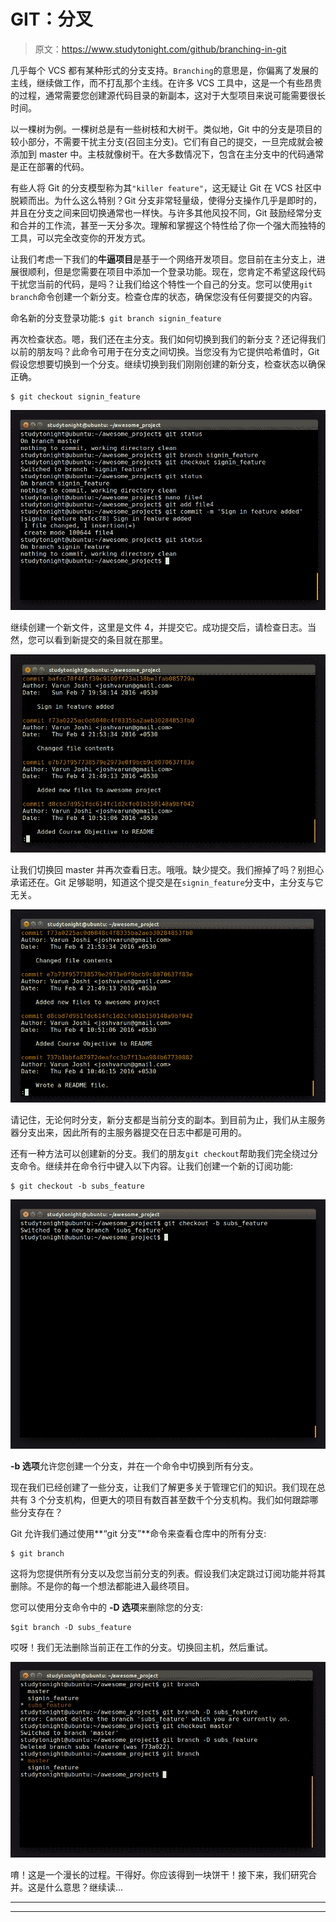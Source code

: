 # GIT：分叉

> 原文：<https://www.studytonight.com/github/branching-in-git>

几乎每个 VCS 都有某种形式的分支支持。`Branching`的意思是，你偏离了发展的主线，继续做工作，而不打乱那个主线。在许多 VCS 工具中，这是一个有些昂贵的过程，通常需要您创建源代码目录的新副本，这对于大型项目来说可能需要很长时间。

以一棵树为例。一棵树总是有一些树枝和大树干。类似地，Git 中的分支是项目的较小部分，不需要干扰主分支(召回主分支)。它们有自己的提交，一旦完成就会被添加到 master 中。主枝就像树干。在大多数情况下，包含在主分支中的代码通常是正在部署的代码。

有些人将 Git 的分支模型称为其`"killer feature"`，这无疑让 Git 在 VCS 社区中脱颖而出。为什么这么特别？Git 分支非常轻量级，使得分支操作几乎是即时的，并且在分支之间来回切换通常也一样快。与许多其他风投不同，Git 鼓励经常分支和合并的工作流，甚至一天分多次。理解和掌握这个特性给了你一个强大而独特的工具，可以完全改变你的开发方式。

让我们考虑一下我们的**牛逼项目**是基于一个网络开发项目。您目前在主分支上，进展很顺利，但是您需要在项目中添加一个登录功能。现在，您肯定不希望这段代码干扰您当前的代码，是吗？让我们给这个特性一个自己的分支。您可以使用`git branch`命令创建一个新分支。检查仓库的状态，确保您没有任何要提交的内容。

命名新的分支登录功能:`$ git branch signin_feature`

再次检查状态。嗯，我们还在主分支。我们如何切换到我们的新分支？还记得我们以前的朋友吗？此命令可用于在分支之间切换。当您没有为它提供哈希值时，Git 假设您想要切换到一个分支。继续切换到我们刚刚创建的新分支，检查状态以确保正确。

```
$ git checkout signin_feature
```

![Creating a Branch in Git](img/3a916de532d893fe10a76bac5c0bf597.png)

继续创建一个新文件，这里是文件 4，并提交它。成功提交后，请检查日志。当然，您可以看到新提交的条目就在那里。

![Branching Out](img/3163a5a652f49aa891b33eab14981df0.png)

让我们切换回 master 并再次查看日志。哦哦。缺少提交。我们擦掉了吗？别担心承诺还在。Git 足够聪明，知道这个提交是在`signin_feature`分支中，主分支与它无关。

![Branching out](img/82541d805f2f05dd639ada2ad8d08a1d.png)

请记住，无论何时分支，新分支都是当前分支的副本。到目前为止，我们从主服务器分支出来，因此所有的主服务器提交在日志中都是可用的。

还有一种方法可以创建新的分支。我们的朋友`git checkout`帮助我们完全绕过分支命令。继续并在命令行中键入以下内容。让我们创建一个新的订阅功能:

```
$ git checkout -b subs_feature
```

![Switching to a different branch in Git](img/b2853fa75c8cec80e17bf0f05cb81c4a.png)

**-b 选项**允许您创建一个分支，并在一个命令中切换到所有分支。

现在我们已经创建了一些分支，让我们了解更多关于管理它们的知识。我们现在总共有 3 个分支机构，但更大的项目有数百甚至数千个分支机构。我们如何跟踪哪些分支存在？

Git 允许我们通过使用**“git 分支”**命令来查看仓库中的所有分支:

```
$ git branch
```

这将为您提供所有分支以及您当前分支的列表。假设我们决定跳过订阅功能并将其删除。不是你的每一个想法都能进入最终项目。

您可以使用分支命令中的 **-D 选项**来删除您的分支:

```
$git branch -D subs_feature
```

哎呀！我们无法删除当前正在工作的分支。切换回主机，然后重试。

![deleting a branch in Git](img/7e7e11bdddbeb46c084db292295a623d.png)

唷！这是一个漫长的过程。干得好。你应该得到一块饼干！接下来，我们研究合并。这是什么意思？继续读...

* * *

* * *